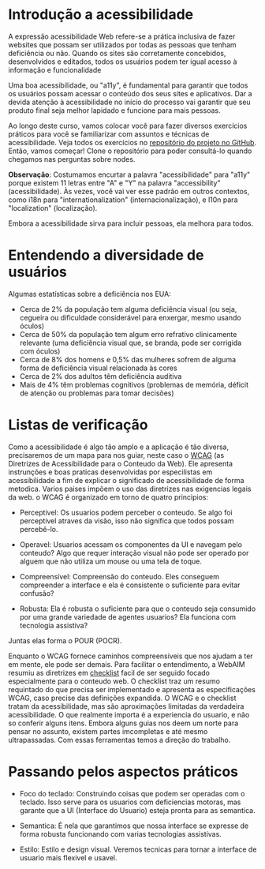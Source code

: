 # Introdução a acessibilidade
A expressão acessibilidade Web refere-se a prática inclusiva de fazer websites que possam ser utilizados por todas as pessoas que tenham deficiência ou não. Quando os sites são corretamente concebidos, desenvolvidos e editados, todos os usuários podem ter igual acesso à informação e funcionalidade

Uma boa acessibilidade, ou "a11y", é fundamental para garantir que todos os usuários possam acessar o conteúdo dos seus sites e aplicativos. Dar a devida atenção à acessibilidade no início do processo vai garantir que seu produto final seja melhor lapidado e funcione para mais pessoas.

Ao longo deste curso, vamos colocar você para fazer diversos exercícios práticos para você se familiarizar com assuntos e técnicas de acessibilidade. Veja todos os exercícios no [repositório do projeto no GitHub](https://github.com/udacity/ud891). Então, vamos começar! Clone o repositório para poder consultá-lo quando chegamos nas perguntas sobre nodes.

**Observação**: Costumamos encurtar a palavra "acessibilidade" para "a11y" porque existem 11 letras entre "A" e "Y" na palavra "accessibility" (acessibilidade). Às vezes, você vai ver esse padrão em outros contextos, como i18n para "internationalization" (internacionalização), e l10n para "localization" (localização).

Embora a acessibilidade sirva para incluir pessoas, ela melhora para todos.

# Entendendo a diversidade de usuários

Algumas estatísticas sobre a deficiência nos EUA:

* Cerca de 2% da população tem alguma deficiência visual (ou seja, cegueira ou dificuldade considerável para enxergar, mesmo usando óculos)
* Cerca de 50% da população tem algum erro refrativo clinicamente relevante (uma deficiência visual que, se branda, pode ser corrigida com óculos)
* Cerca de 8% dos homens e 0,5% das mulheres sofrem de alguma forma de deficiência visual relacionada às cores
* Cerca de 2% dos adultos têm deficiência auditiva
* Mais de 4% têm problemas cognitivos (problemas de memória, déficit de atenção ou problemas para tomar decisões)

# Listas de verificação
Como a acessibilidade é algo tão amplo e a aplicação é tão diversa, precisaremos de um mapa para nos guiar, neste caso o [WCAG](https://www.w3.org/TR/WCAG20/) (as Diretrizes de Acessibilidade para o Conteudo da Web). Ele apresenta instrunções e boas praticas desenvolvidas por especilistas em acessibilidade a fim de explicar o significado de acessibilidade de forma metodica. Varios paises impõem o uso das diretrizes nas exigencias legais da web. o WCAG é organizado em torno de quatro principios:

* Perceptivel: Os usuarios podem perceber o conteudo. Se algo foi perceptivel atraves da visão, isso não significa que todos possam percebê-lo.

* Operavel: Usuarios acessam os componentes da UI e navegam pelo conteudo? Algo que requer interação visual não pode ser operado por alguem que não utiliza um mouse ou uma tela de toque.

* Compreensível: Compreensão do conteudo. Eles conseguem compreender a interface e ela é consistente o suficiente para evitar confusão?

* Robusta: Ela é robusta o suficiente para que o conteudo seja consumido por uma grande variedade de agentes usuarios? Ela funciona com tecnologia assistiva?

Juntas elas forma o POUR (POCR).

Enquanto o WCAG fornece caminhos compreensiveis que nos ajudam a ter em mente, ele pode ser demais. Para facilitar o entendimento, a WebAIM resumiu as diretrizes em [checklist](https://webaim.org/standards/wcag/checklist) facil de ser seguido focado especialmente para o conteudo web. O checklist traz um resumo requintado do que precisa ser implementado e apresenta as especificações WCAG, caso precise das definições expandida. O WCAG e o checklist tratam da acessibilidade, mas são aproximações limitadas da verdadeira acessibilidade. O que realmente importa é a experiencia do usuario, e não so conferir alguns itens. Embora alguns guias nos deem um norte para pensar no assunto, existem partes imcompletas e até mesmo ultrapassadas. Com essas ferramentas temos a direção do trabalho.

# Passando pelos aspectos práticos

* Foco do teclado: Construindo coisas que podem ser operadas com o teclado. Isso serve para os usuarios com deficiencias motoras, mas garante que a UI (Interface do Usuario) esteja pronta para as semantica.

* Semantica: É nela que garantimos que nossa interface se expresse de forma robusta funcionando com varias tecnologias assistivas.

* Estilo: Estilo e design visual. Veremos tecnicas para tornar a interface de usuario mais flexivel e usavel.